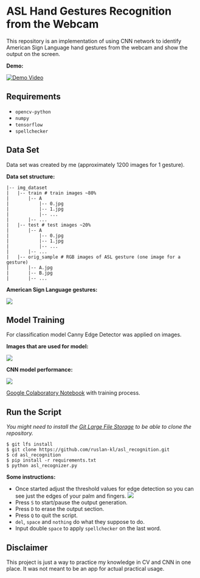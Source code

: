 # ASL Hand Gestures Recognition from the Webcam

This repository is an implementation of using CNN network to identify American Sign Language hand gestures from the webcam and show the output on the screen.

**Demo:**

[![Demo Video](https://github.com/ruslan-kl/asl_recognition/blob/master/misc/demo_video.jpg?raw=true)](https://youtu.be/cbf1KNF3RJ0)

## Requirements

* `opencv-python`
* `numpy`
* `tensorflow`
* `spellchecker`


## Data Set

Data set was created by me (approximately 1200 images for 1 gesture).

**Data set structure:**
```
|-- img_dataset
|   |-- train # train images ~80%
|       |-- A
|           |-- 0.jpg
|           |-- 1.jpg
|           |-- ...
|       |-- ...
|   |-- test # test images ~20%
|       |-- A
|           |-- 0.jpg
|           |-- 1.jpg
|           |-- ...
|       |-- ...
|   |-- orig_sample # RGB images of ASL gesture (one image for a gesture)
|       |-- A.jpg
|       |-- B.jpg
|       |-- ...
```

**American Sign Language gestures:**

![](https://github.com/ruslan-kl/asl_recognition/blob/master/misc/orig_imgs.jpg?raw=true)

## Model Training
For classification model Canny Edge Detector was applied on images.

**Images that are used for model:**

![](https://github.com/ruslan-kl/asl_recognition/blob/master/misc/model_imgs.jpg?raw=true)

**CNN model performance:**

![](https://github.com/ruslan-kl/asl_recognition/blob/master/misc/model_performance.jpg?raw=true)

[Google Colaboratory Notebook](https://colab.research.google.com/drive/1i9nmSJRXNlG8RtfRCeCXVUCJ1ovUekcF) with training process.

## Run the Script

*You might need to install the [Git Large File Storage](https://github.com/git-lfs/git-lfs/wiki/Installation) to be able to clone the repository.*

```
$ git lfs install
$ git clone https://github.com/ruslan-kl/asl_recognition.git
$ cd asl_recognition
$ pip install -r requirements.txt
$ python asl_recognizer.py
```

**Some instructions:**

* Once started adjust the threshold values for edge detection so you can see just the edges of your palm and fingers.
![](https://github.com/ruslan-kl/asl_recognition/blob/master/misc/threshold_values.gif?raw=true)
* Press `S` to start/pause the output generation.
* Press `D` to erase the output section.
* Press `Q` to quit the script.
* `del`, `space` and `nothing` do what they suppose to do.
* Input double `space` to apply `spellchecker` on the last word.

## Disclaimer

This project is just a way to practice my knowledge in CV and CNN in one place. It was not meant to be an app for actual practical usage.

